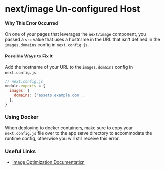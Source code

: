 # next/image Un-configured Host

#### Why This Error Occurred

On one of your pages that leverages the `next/image` component, you passed a `src` value that uses a hostname in the URL that isn't defined in the `images.domains` config in `next.config.js`.

#### Possible Ways to Fix It

Add the hostname of your URL to the `images.domains` config in `next.config.js`:

```js
// next.config.js
module.exports = {
  images: {
    domains: ['assets.example.com'],
  },
}
```

### Using Docker

When deploying to docker containers, make sure to copy your `next.config.js` file over to the app serve directory to accommodate the runtime config, otherwise you will still receive this error.

### Useful Links

- [Image Optimization Documentation](https://nextjs.org/docs/basic-features/image-optimization)
